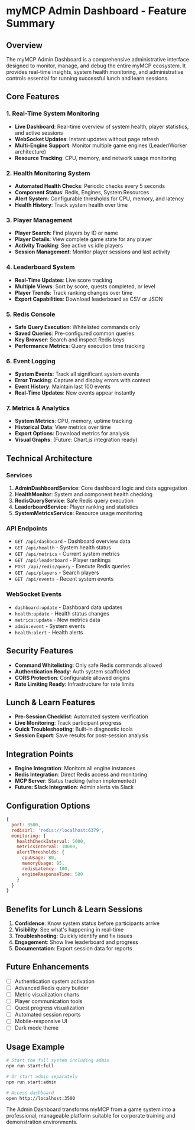 # myMCP Admin Dashboard - Feature Summary

## Overview
The myMCP Admin Dashboard is a comprehensive administrative interface designed to monitor, manage, and debug the entire myMCP ecosystem. It provides real-time insights, system health monitoring, and administrative controls essential for running successful lunch and learn sessions.

## Core Features

### 1. Real-Time System Monitoring
- **Live Dashboard**: Real-time overview of system health, player statistics, and active sessions
- **WebSocket Updates**: Instant updates without page refresh
- **Multi-Engine Support**: Monitor multiple game engines (Leader/Worker architecture)
- **Resource Tracking**: CPU, memory, and network usage monitoring

### 2. Health Monitoring System
- **Automated Health Checks**: Periodic checks every 5 seconds
- **Component Status**: Redis, Engines, System Resources
- **Alert System**: Configurable thresholds for CPU, memory, and latency
- **Health History**: Track system health over time

### 3. Player Management
- **Player Search**: Find players by ID or name
- **Player Details**: View complete game state for any player
- **Activity Tracking**: See active vs idle players
- **Session Management**: Monitor player sessions and last activity

### 4. Leaderboard System
- **Real-Time Updates**: Live score tracking
- **Multiple Views**: Sort by score, quests completed, or level
- **Player Trends**: Track ranking changes over time
- **Export Capabilities**: Download leaderboard as CSV or JSON

### 5. Redis Console
- **Safe Query Execution**: Whitelisted commands only
- **Saved Queries**: Pre-configured common queries
- **Key Browser**: Search and inspect Redis keys
- **Performance Metrics**: Query execution time tracking

### 6. Event Logging
- **System Events**: Track all significant system events
- **Error Tracking**: Capture and display errors with context
- **Event History**: Maintain last 100 events
- **Real-Time Updates**: New events appear instantly

### 7. Metrics & Analytics
- **System Metrics**: CPU, memory, uptime tracking
- **Historical Data**: View metrics over time
- **Export Options**: Download metrics for analysis
- **Visual Graphs**: (Future: Chart.js integration ready)

## Technical Architecture

### Services
1. **AdminDashboardService**: Core dashboard logic and data aggregation
2. **HealthMonitor**: System and component health checking
3. **RedisQueryService**: Safe Redis query execution
4. **LeaderboardService**: Player ranking and statistics
5. **SystemMetricsService**: Resource usage monitoring

### API Endpoints
- `GET /api/dashboard` - Dashboard overview data
- `GET /api/health` - System health status
- `GET /api/metrics` - Current system metrics
- `GET /api/leaderboard` - Player rankings
- `POST /api/redis/query` - Execute Redis queries
- `GET /api/players` - Search players
- `GET /api/events` - Recent system events

### WebSocket Events
- `dashboard:update` - Dashboard data updates
- `health:update` - Health status changes
- `metrics:update` - New metrics data
- `admin:event` - System events
- `health:alert` - Health alerts

## Security Features
- **Command Whitelisting**: Only safe Redis commands allowed
- **Authentication Ready**: Auth system scaffolded
- **CORS Protection**: Configurable allowed origins
- **Rate Limiting Ready**: Infrastructure for rate limits

## Lunch & Learn Features
- **Pre-Session Checklist**: Automated system verification
- **Live Monitoring**: Track participant progress
- **Quick Troubleshooting**: Built-in diagnostic tools
- **Session Export**: Save results for post-session analysis

## Integration Points
- **Engine Integration**: Monitors all engine instances
- **Redis Integration**: Direct Redis access and monitoring
- **MCP Server**: Status tracking (when implemented)
- **Future: Slack Integration**: Admin alerts via Slack

## Configuration Options
```javascript
{
  port: 3500,
  redisUrl: 'redis://localhost:6379',
  monitoring: {
    healthCheckInterval: 5000,
    metricsInterval: 10000,
    alertThresholds: {
      cpuUsage: 80,
      memoryUsage: 85,
      redisLatency: 100,
      engineResponseTime: 500
    }
  }
}
```

## Benefits for Lunch & Learn Sessions

1. **Confidence**: Know system status before participants arrive
2. **Visibility**: See what's happening in real-time
3. **Troubleshooting**: Quickly identify and fix issues
4. **Engagement**: Show live leaderboard and progress
5. **Documentation**: Export session data for reports

## Future Enhancements
- [ ] Authentication system activation
- [ ] Advanced Redis query builder
- [ ] Metric visualization charts
- [ ] Player communication tools
- [ ] Quest progress visualization
- [ ] Automated session reports
- [ ] Mobile-responsive UI
- [ ] Dark mode theme

## Usage Example
```bash
# Start the full system including admin
npm run start:full

# Or start admin separately
npm run start:admin

# Access dashboard
open http://localhost:3500
```

The Admin Dashboard transforms myMCP from a game system into a professional, manageable platform suitable for corporate training and demonstration environments. 